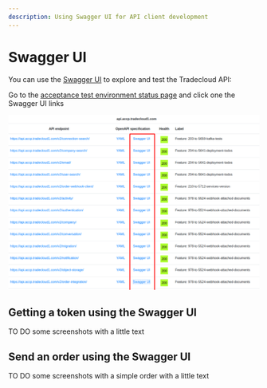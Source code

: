 ```yaml
---
description: Using Swagger UI for API client development
---
```


# Swagger UI

You can use the [Swagger UI](https://swagger.io/tools/swagger-ui/) to explore and test the Tradecloud API:

Go to the [acceptance test environment status page](https://api.accp.tradecloud1.com/) and click one the Swagger UI links

![acceptance test environment status page](../../.gitbook/assets/image%20%281%29%20%281%29.png)

## Getting a token using the Swagger UI

TO DO some screenshots with a little text

## Send an order using the Swagger UI

TO DO some screenshots with a simple order with a little text

